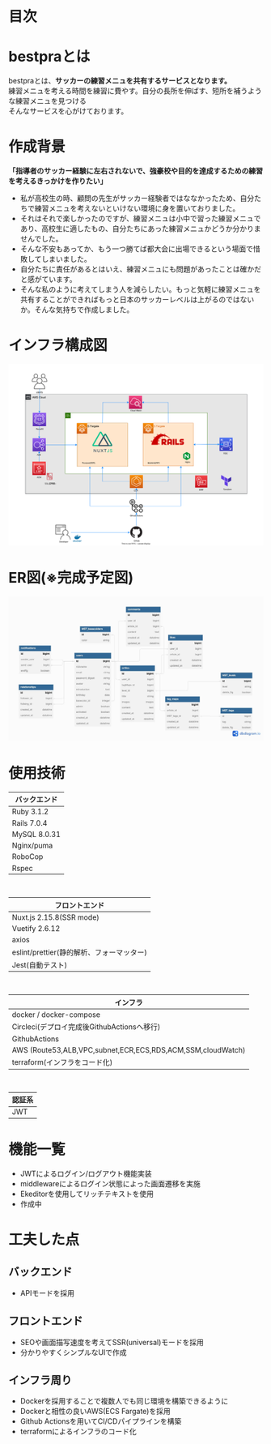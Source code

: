 # 目次

# bestpraとは

<!-- 実際に使用した動画や背景画像を差し込み -->
bestpraとは、**サッカーの練習メニュを共有するサービスとなります。**  
練習メニュを考える時間を練習に費やす。自分の長所を伸ばす、短所を補うような練習メニュを見つける  
そんなサービスを心がけております。  
  
<!-- こちらからご覧ください(作成中)   -->
<!-- URL添付 -->
<!-- [Google](https://www.google.co.jp/) -->

# 作成背景
**「指導者のサッカー経験に左右されないで、強豪校や目的を達成するための練習を考えるきっかけを作りたい」**  
- 私が高校生の時、顧問の先生がサッカー経験者ではななかったため、自分たちで練習メニュを考えないといけない環境に身を置いておりました。
- それはそれで楽しかったのですが、練習メニュは小中で習った練習メニュであり、高校生に適したもの、自分たちにあった練習メニュかどうか分かりませんでした。
- そんな不安もあってか、もう一つ勝てば都大会に出場できるという場面で惜敗してしまいました。
- 自分たちに責任があるとはいえ、練習メニュにも問題があったことは確かだと感がています。
- そんな私のように考えてしまう人を減らしたい。もっと気軽に練習メニュを共有することができればもっと日本のサッカーレベルは上がるのではないか。そんな気持ちで作成しました。

# インフラ構成図
![インフラ構成図](/design/infra.svg)

# ER図(※完成予定図)
![ER図](/design/img/ER.jpg)

# 使用技術
| バックエンド
----|
| Ruby 3.1.2 |
| Rails 7.0.4 |
| MySQL 8.0.31|
| Nginx/puma |
| RoboCop |
| Rspec |
<br />

<!-- ## テスト件数 -->

| フロントエンド
----|
| Nuxt.js 2.15.8(SSR mode)  |
| Vuetify 2.6.12 |
| axios |
| eslint/prettier(静的解析、フォーマッター) |
| Jest(自動テスト) |
<br />

<!-- ## テスト件数 -->


| インフラ
----|
| docker / docker-compose  |
| Circleci(デプロイ完成後GithubActionsへ移行) |
| GithubActions |
| AWS (Route53,ALB,VPC,subnet,ECR,ECS,RDS,ACM,SSM,cloudWatch) |
| terraform(インフラをコード化) |
<br />


| 認証系
----|
| JWT |


# 機能一覧
- JWTによるログイン/ログアウト機能実装
- middlewareによるログイン状態によった画面遷移を実施
- Ekeditorを使用してリッチテキストを使用
- 作成中

# 工夫した点
## バックエンド
- APIモードを採用

## フロントエンド
- SEOや画面描写速度を考えてSSR(universal)モードを採用
- 分かりやすくシンプルなUIで作成


## インフラ周り
- Dockerを採用することで複数人でも同じ環境を構築できるように
- Dockerと相性の良いAWS(ECS Fargate)を採用
- Github Actionsを用いてCI/CDパイプラインを構築
- terraformによるインフラのコード化


<!--
ファイルの命名規則
・component   => PascalCase
・その他       => kebab-case
・DOM         => kebab-case
 -->